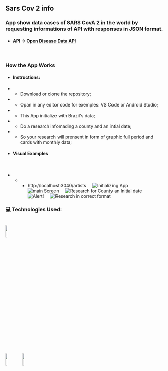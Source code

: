 ## Sars Cov 2 info

### App show data cases of SARS CovA 2 in the world by requesting informations of API with responses in JSON format.
* #### API -> [Open Disease Data API](https://disease.sh/v3/covid-19/historical)
&nbsp; &nbsp;
### How the App Works
* #### Instructions:

* * Download or clone the repository;

* * Opan in any editor code for exemples: VS Code or Android Studio;

* * This App initialize with Brazil's data;

* * Do a research infomading a county and an intial date;

* * So your research will prensent in form of graphic full period and cards with monthly data;

* #### Visual Examples
&nbsp; &nbsp;
- - - http://localhost:3040/artists
&nbsp; &nbsp;
![Initializing App](https://github.com/ArmandoPaulinoNeto/)
&nbsp; &nbsp;
![main Screen](https://github.com/ArmandoPaulinoNeto/)
&nbsp; &nbsp;
![Research for County an Initial date](https://github.com/ArmandoPaulinoNeto/)
&nbsp; &nbsp;
![Alert!](https://github.com/ArmandoPaulinoNeto/)
&nbsp; &nbsp;
![Research in correct format](https://github.com/)
&nbsp; &nbsp;
### :computer: Technologies Used:
<br/>
<code><img width="10%" src="https://www.vectorlogo.zone/logos/visualstudio_code/visualstudio_code-ar21.svg"></code>
<br/>
<br/>
<code><img width="10%" src="https://www.vectorlogo.zone/logos/flutterio/flutterio-ar21~bgwhite.svg"></code>
<code><img width="10%" src="https://www.vectorlogo.zone/logos/json/json-ar21.svg"></code>
<br/>

